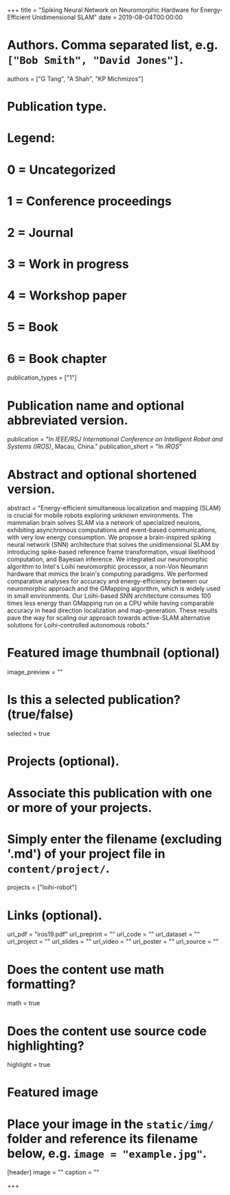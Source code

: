 +++
title = "Spiking Neural Network on Neuromorphic Hardware for Energy-Efficient Unidimensional SLAM"
date = 2019-08-04T00:00:00

# Authors. Comma separated list, e.g. `["Bob Smith", "David Jones"]`.
authors = ["G Tang", "A Shah", "KP Michmizos"]

# Publication type.
# Legend:
# 0 = Uncategorized
# 1 = Conference proceedings
# 2 = Journal
# 3 = Work in progress
# 4 = Workshop paper
# 5 = Book
# 6 = Book chapter
publication_types = ["1"]

# Publication name and optional abbreviated version.
publication = "In *IEEE/RSJ International Conference on Intelligent Robot and Systems (IROS)*, Macau, China."
publication_short = "In *IROS*"

# Abstract and optional shortened version.
abstract = "Energy-efficient simultaneous localization and mapping (SLAM) is crucial for mobile robots exploring unknown environments. The mammalian brain solves SLAM via a network of specialized neurons, exhibiting asynchronous computations and event-based communications, with very low energy consumption. We propose a brain-inspired spiking neural network (SNN) architecture that solves the unidimensional SLAM by introducing spike-based reference frame transformation, visual likelihood computation, and Bayesian inference. We integrated our neuromorphic algorithm to Intel's Loihi neuromorphic processor, a non-Von Neumann hardware that mimics the brain's computing paradigms. We performed comparative analyses for accuracy and energy-efficiency between our neuromorphic approach and the GMapping algorithm, which is widely used in small environments. Our Loihi-based SNN architecture consumes 100 times less energy than GMapping run on a CPU while having comparable accuracy in head direction localization and map-generation. These results pave the way for scaling our approach towards active-SLAM alternative solutions for Loihi-controlled autonomous robots."

# Featured image thumbnail (optional)
image_preview = ""

# Is this a selected publication? (true/false)
selected = true

# Projects (optional).
#   Associate this publication with one or more of your projects.
#   Simply enter the filename (excluding '.md') of your project file in `content/project/`.
projects = ["loihi-robot"]

# Links (optional).
url_pdf = "iros19.pdf"
url_preprint = ""
url_code = ""
url_dataset = ""
url_project = ""
url_slides = ""
url_video = ""
url_poster = ""
url_source = ""

# Does the content use math formatting?
math = true

# Does the content use source code highlighting?
highlight = true

# Featured image
# Place your image in the `static/img/` folder and reference its filename below, e.g. `image = "example.jpg"`.
[header]
image = ""
caption = ""

+++

